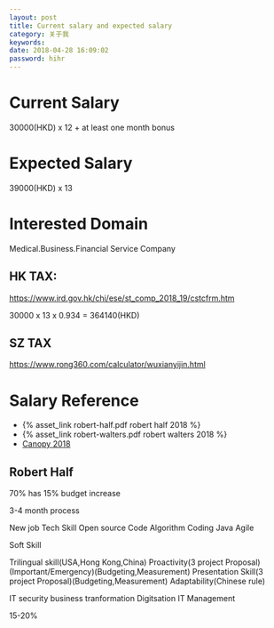 ```yaml
---
layout: post
title: Current salary and expected salary
category: 关于我
keywords:
date: 2018-04-28 16:09:02
password: hihr
---
```


# Current Salary

30000(HKD) x 12 + at least one month bonus

# Expected Salary

39000(HKD) x 13

# Interested Domain

Medical.Business.Financial Service Company

## HK TAX:

https://www.ird.gov.hk/chi/ese/st_comp_2018_19/cstcfrm.htm

30000 x 13 x 0.934 = 364140(HKD)

## SZ TAX

https://www.rong360.com/calculator/wuxianyijin.html

# Salary Reference

- {% asset_link robert-half.pdf robert half 2018 %}
- {% asset_link robert-walters.pdf robert walters 2018 %}
- [Canopy 2018](https://www.canopycareers.com/resources/salary-benchmark/software-development-salaries-hongkong-2018)

## Robert Half

70% has 15% budget increase

3-4 month process

New job
Tech Skill
Open source Code
Algorithm Coding
Java
Agile

Soft Skill

Trilingual skill(USA,Hong Kong,China)
Proactivity(3 project Proposal)(Important/Emergency)(Budgeting,Measurement)
Presentation Skill(3 project Proposal)(Budgeting,Measurement)
Adaptability(Chinese rule)

IT security
business tranformation
Digitsation
IT Management

15-20%
